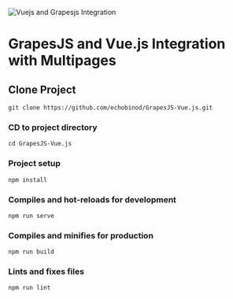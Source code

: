 ![Vuejs and Grapesjs Integration](https://user-images.githubusercontent.com/13496500/114979662-0119db00-9eab-11eb-8220-fc7566baa9b4.png)
# GrapesJS and Vue.js Integration with Multipages

## Clone Project
```
git clone https://github.com/echobinod/GrapesJS-Vue.js.git
```

### CD to project directory
```
cd GrapesJS-Vue.js
```

### Project setup
```
npm install
```

### Compiles and hot-reloads for development
```
npm run serve
```

### Compiles and minifies for production
```
npm run build
```

### Lints and fixes files
```
npm run lint
```
